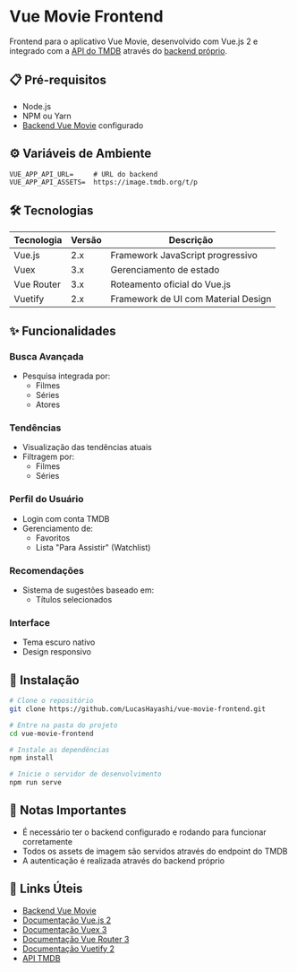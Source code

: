 # Vue Movie Frontend

Frontend para o aplicativo Vue Movie, desenvolvido com Vue.js 2 e integrado com a [API do TMDB](https://developer.themoviedb.org/) através do [backend próprio](https://github.com/LucasHayashi/vue-movie-backend).

## 📋 Pré-requisitos

- Node.js
- NPM ou Yarn
- [Backend Vue Movie](https://github.com/LucasHayashi/vue-movie-backend) configurado

## ⚙️ Variáveis de Ambiente

```env
VUE_APP_API_URL=     # URL do backend
VUE_APP_API_ASSETS=  https://image.tmdb.org/t/p
```

## 🛠️ Tecnologias

| Tecnologia | Versão | Descrição                           |
| ---------- | ------ | ----------------------------------- |
| Vue.js     | 2.x    | Framework JavaScript progressivo    |
| Vuex       | 3.x    | Gerenciamento de estado             |
| Vue Router | 3.x    | Roteamento oficial do Vue.js        |
| Vuetify    | 2.x    | Framework de UI com Material Design |

## ✨ Funcionalidades

### Busca Avançada

- Pesquisa integrada por:
  - Filmes
  - Séries
  - Atores

### Tendências

- Visualização das tendências atuais
- Filtragem por:
  - Filmes
  - Séries

### Perfil do Usuário

- Login com conta TMDB
- Gerenciamento de:
  - Favoritos
  - Lista "Para Assistir" (Watchlist)

### Recomendações

- Sistema de sugestões baseado em:
  - Títulos selecionados

### Interface

- Tema escuro nativo
- Design responsivo

## 🚀 Instalação

```bash
# Clone o repositório
git clone https://github.com/LucasHayashi/vue-movie-frontend.git

# Entre na pasta do projeto
cd vue-movie-frontend

# Instale as dependências
npm install

# Inicie o servidor de desenvolvimento
npm run serve
```

## 📝 Notas Importantes

- É necessário ter o backend configurado e rodando para funcionar corretamente
- Todos os assets de imagem são servidos através do endpoint do TMDB
- A autenticação é realizada através do backend próprio

## 🔗 Links Úteis

- [Backend Vue Movie](https://github.com/LucasHayashi/vue-movie-backend)
- [Documentação Vue.js 2](https://v2.vuejs.org/)
- [Documentação Vuex 3](https://v3.vuex.vuejs.org/)
- [Documentação Vue Router 3](https://v3.router.vuejs.org/)
- [Documentação Vuetify 2](https://v2.vuetifyjs.com/)
- [API TMDB](https://developer.themoviedb.org/)
